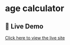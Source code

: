 # age calculator

## 🚀 Live Demo

[Click here to view the live site](https://day12agecalculator.netlify.app/)